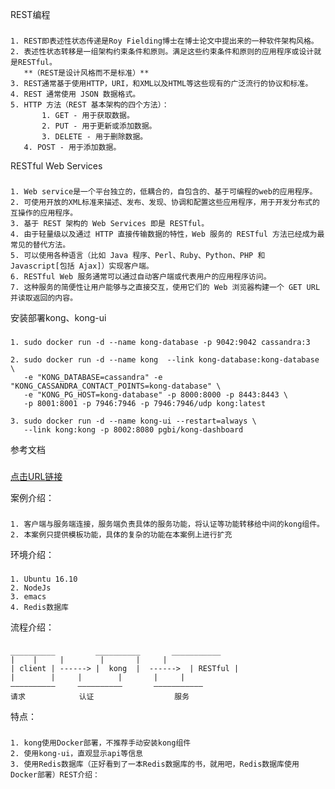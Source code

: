 REST编程
###
	1. REST即表述性状态传递是Roy Fielding博士在博士论文中提出来的一种软件架构风格。
	2. 表述性状态转移是一组架构约束条件和原则。满足这些约束条件和原则的应用程序或设计就是RESTful。
	   **（REST是设计风格而不是标准）**
	3. REST通常基于使用HTTP，URI，和XML以及HTML等这些现有的广泛流行的协议和标准。
	4. REST 通常使用 JSON 数据格式。
	5. HTTP 方法（REST 基本架构的四个方法）：
           1. GET - 用于获取数据。
       	   2. PUT - 用于更新或添加数据。
       	   3. DELETE - 用于删除数据。
	   4. POST - 用于添加数据。

RESTful Web Services
###
	1. Web service是一个平台独立的，低耦合的，自包含的、基于可编程的web的应用程序。
	2. 可使用开放的XML标准来描述、发布、发现、协调和配置这些应用程序，用于开发分布式的互操作的应用程序。
	3. 基于 REST 架构的 Web Services 即是 RESTful。
	4. 由于轻量级以及通过 HTTP 直接传输数据的特性，Web 服务的 RESTful 方法已经成为最常见的替代方法。
	5. 可以使用各种语言（比如 Java 程序、Perl、Ruby、Python、PHP 和 Javascript[包括 Ajax]）实现客户端。
	6. RESTful Web 服务通常可以通过自动客户端或代表用户的应用程序访问。
	7. 这种服务的简便性让用户能够与之直接交互，使用它们的 Web 浏览器构建一个 GET URL 并读取返回的内容。

安装部署kong、kong-ui
###
	1. sudo docker run -d --name kong-database -p 9042:9042 cassandra:3

	2. sudo docker run -d --name kong  --link kong-database:kong-database \
	   -e "KONG_DATABASE=cassandra" -e "KONG_CASSANDRA_CONTACT_POINTS=kong-database" \
	   -e "KONG_PG_HOST=kong-database" -p 8000:8000 -p 8443:8443 \
	   -p 8001:8001 -p 7946:7946 -p 7946:7946/udp kong:latest

	3. sudo docker run -d --name kong-ui --restart=always \ 
  	   --link kong:kong -p 8002:8080 pgbi/kong-dashboard

参考文档
###

[点击URL链接](http://www.cnblogs.com/SummerinShire/category/861287.html)

案例介绍：
###
	1. 客户端与服务端连接，服务端负责具体的服务功能，将认证等功能转移给中间的kong组件。
	2. 本案例只提供模板功能，具体的复杂的功能在本案例上进行扩充

环境介绍：
###
	1. Ubuntu 16.10
	2. NodeJs
	3. emacs
	4. Redis数据库

流程介绍：
###
	__________         __________		___________
	|	 |	   |        |		|	  |
	| client | ------> |  kong  |  ------>  | RESTful |
	|        | 	   |        |  		|	  |
	——————————	   ——————————		———————————
   	请求		      认证                  服务

特点：
###
	1. kong使用Docker部署，不推荐手动安装kong组件
	2. 使用kong-ui，直观显示api等信息
	3. 使用Redis数据库（正好看到了一本Redis数据库的书，就用吧，Redis数据库使用Docker部署）REST介绍：
